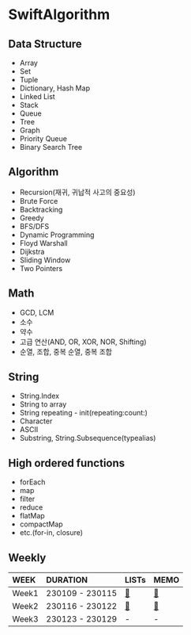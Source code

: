 # SwiftAlgorithm

## Data Structure
- Array
- Set
- Tuple
- Dictionary, Hash Map
- Linked List
- Stack
- Queue
- Tree
- Graph
- Priority Queue
- Binary Search Tree

## Algorithm
- Recursion(재귀, 귀납적 사고의 중요성)
- Brute Force
- Backtracking
- Greedy
- BFS/DFS
- Dynamic Programming
- Floyd Warshall
- Dijkstra
- Sliding Window
- Two Pointers

## Math
- GCD, LCM
- 소수
- 약수
- 고급 연산(AND, OR, XOR, NOR, Shifting)
- 순열, 조합, 중복 순열, 중복 조합

## String
- String.Index
- String to array
- String repeating - init(repeating:count:)
- Character
- ASCII
- Substring, String.Subsequence(typealias)

## High ordered functions
- forEach
- map
- filter
- reduce
- flatMap
- compactMap
- etc.(for-in, closure)

## Weekly
|WEEK|DURATION|LISTs|MEMO|
|:--|:--|:--|:--|
|Week1|230109 - 230115|[🍪](https://github.com/Taehyeon-Kim/SwiftAlgorithm/wiki/Week1-Problem-Lists)|[🍩](https://github.com/Taehyeon-Kim/SwiftAlgorithm/issues/21)|
|Week2|230116 - 230122|[🍕](https://github.com/Taehyeon-Kim/SwiftAlgorithm/wiki/Week2-Problem-Lists)|[🍔](https://github.com/Taehyeon-Kim/SwiftAlgorithm/issues/26)|
|Week3|230123 - 230129|-|-|
